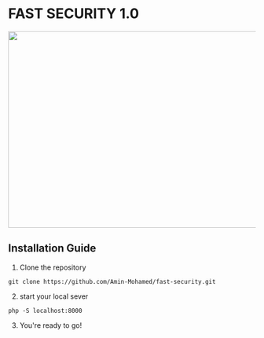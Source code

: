 # FAST SECURITY 1.0
<img src="https://media.giphy.com/media/ILGAugipaDX9u/giphy.gif" width="900" height="400" />

## Installation Guide
1. Clone the repository
```
git clone https://github.com/Amin-Mohamed/fast-security.git
```

2. start your local sever
```
php -S localhost:8000
```

3. You're ready to go!